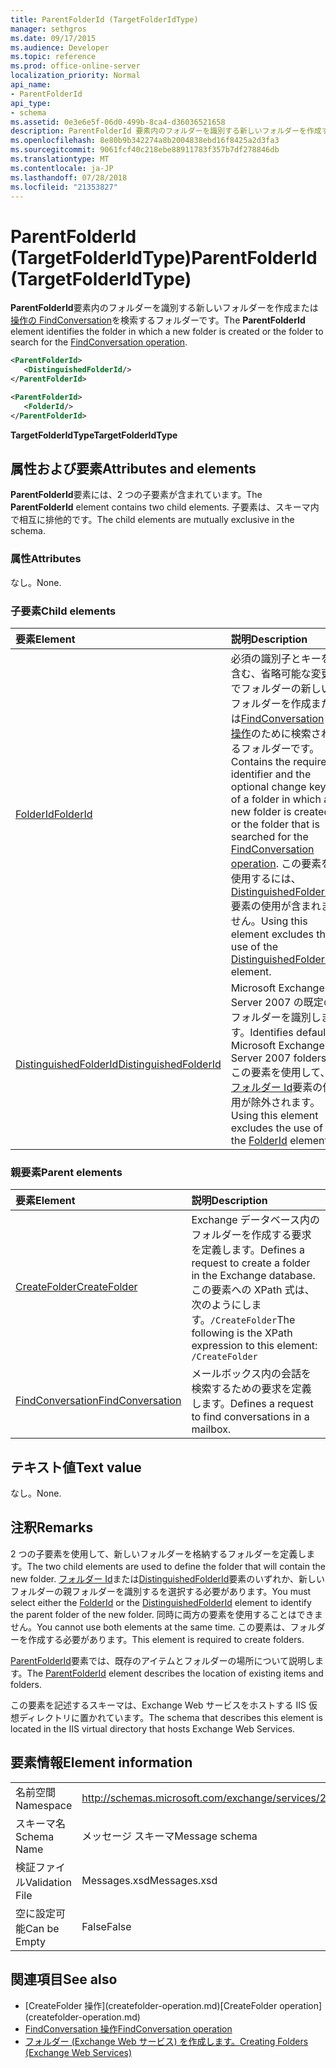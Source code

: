 ```yaml
---
title: ParentFolderId (TargetFolderIdType)
manager: sethgros
ms.date: 09/17/2015
ms.audience: Developer
ms.topic: reference
ms.prod: office-online-server
localization_priority: Normal
api_name:
- ParentFolderId
api_type:
- schema
ms.assetid: 0e3e6e5f-06d0-499b-8ca4-d36036521658
description: ParentFolderId 要素内のフォルダーを識別する新しいフォルダーを作成するか、FindConversation の操作を検索するフォルダーです。
ms.openlocfilehash: 8e80b9b342274a8b2004838ebd16f8425a2d3fa3
ms.sourcegitcommit: 9061fcf40c218ebe88911783f357b7df278846db
ms.translationtype: MT
ms.contentlocale: ja-JP
ms.lasthandoff: 07/28/2018
ms.locfileid: "21353827"
---
```

# <a name="parentfolderid-targetfolderidtype"></a><span data-ttu-id="094b3-103">ParentFolderId (TargetFolderIdType)</span><span class="sxs-lookup"><span data-stu-id="094b3-103">ParentFolderId (TargetFolderIdType)</span></span>

<span data-ttu-id="094b3-104">**ParentFolderId**要素内のフォルダーを識別する新しいフォルダーを作成または[操作の FindConversation](findconversation-operation.md)を検索するフォルダーです。</span><span class="sxs-lookup"><span data-stu-id="094b3-104">The **ParentFolderId** element identifies the folder in which a new folder is created or the folder to search for the [FindConversation operation](findconversation-operation.md).</span></span>
  
```xml
<ParentFolderId>
   <DistinguishedFolderId/>
</ParentFolderId>
```

```xml
<ParentFolderId>
   <FolderId/> 
</ParentFolderId>
```

<span data-ttu-id="094b3-105">**TargetFolderIdType**</span><span class="sxs-lookup"><span data-stu-id="094b3-105">**TargetFolderIdType**</span></span>

## <a name="attributes-and-elements"></a><span data-ttu-id="094b3-106">属性および要素</span><span class="sxs-lookup"><span data-stu-id="094b3-106">Attributes and elements</span></span>

<span data-ttu-id="094b3-107">**ParentFolderId**要素には、2 つの子要素が含まれています。</span><span class="sxs-lookup"><span data-stu-id="094b3-107">The **ParentFolderId** element contains two child elements.</span></span> <span data-ttu-id="094b3-108">子要素は、スキーマ内で相互に排他的です。</span><span class="sxs-lookup"><span data-stu-id="094b3-108">The child elements are mutually exclusive in the schema.</span></span> 
  
### <a name="attributes"></a><span data-ttu-id="094b3-109">属性</span><span class="sxs-lookup"><span data-stu-id="094b3-109">Attributes</span></span>

<span data-ttu-id="094b3-110">なし。</span><span class="sxs-lookup"><span data-stu-id="094b3-110">None.</span></span>
  
### <a name="child-elements"></a><span data-ttu-id="094b3-111">子要素</span><span class="sxs-lookup"><span data-stu-id="094b3-111">Child elements</span></span>

|<span data-ttu-id="094b3-112">**要素**</span><span class="sxs-lookup"><span data-stu-id="094b3-112">**Element**</span></span>|<span data-ttu-id="094b3-113">**説明**</span><span class="sxs-lookup"><span data-stu-id="094b3-113">**Description**</span></span>|
|:-----|:-----|
|[<span data-ttu-id="094b3-114">FolderId</span><span class="sxs-lookup"><span data-stu-id="094b3-114">FolderId</span></span>](folderid.md) <br/> |<span data-ttu-id="094b3-115">必須の識別子とキーを含む、省略可能な変更でフォルダーの新しいフォルダーを作成または[FindConversation 操作](findconversation-operation.md)のために検索されるフォルダーです。</span><span class="sxs-lookup"><span data-stu-id="094b3-115">Contains the required identifier and the optional change key of a folder in which a new folder is created or the folder that is searched for the [FindConversation operation](findconversation-operation.md).</span></span> <span data-ttu-id="094b3-116">この要素を使用するには、 [DistinguishedFolderId](distinguishedfolderid.md)要素の使用が含まれません。</span><span class="sxs-lookup"><span data-stu-id="094b3-116">Using this element excludes the use of the [DistinguishedFolderId](distinguishedfolderid.md) element.</span></span>  <br/> |
|[<span data-ttu-id="094b3-117">DistinguishedFolderId</span><span class="sxs-lookup"><span data-stu-id="094b3-117">DistinguishedFolderId</span></span>](distinguishedfolderid.md) <br/> |<span data-ttu-id="094b3-118">Microsoft Exchange Server 2007 の既定のフォルダーを識別します。</span><span class="sxs-lookup"><span data-stu-id="094b3-118">Identifies default Microsoft Exchange Server 2007 folders.</span></span> <span data-ttu-id="094b3-119">この要素を使用して、[フォルダー Id](folderid.md)要素の使用が除外されます。</span><span class="sxs-lookup"><span data-stu-id="094b3-119">Using this element excludes the use of the [FolderId](folderid.md) element.</span></span>  <br/> |
   
### <a name="parent-elements"></a><span data-ttu-id="094b3-120">親要素</span><span class="sxs-lookup"><span data-stu-id="094b3-120">Parent elements</span></span>

|<span data-ttu-id="094b3-121">**要素**</span><span class="sxs-lookup"><span data-stu-id="094b3-121">**Element**</span></span>|<span data-ttu-id="094b3-122">**説明**</span><span class="sxs-lookup"><span data-stu-id="094b3-122">**Description**</span></span>|
|:-----|:-----|
|[<span data-ttu-id="094b3-123">CreateFolder</span><span class="sxs-lookup"><span data-stu-id="094b3-123">CreateFolder</span></span>](createfolder.md) <br/> |<span data-ttu-id="094b3-124">Exchange データベース内のフォルダーを作成する要求を定義します。</span><span class="sxs-lookup"><span data-stu-id="094b3-124">Defines a request to create a folder in the Exchange database.</span></span>  <br/> <span data-ttu-id="094b3-125">この要素への XPath 式は、次のようにします。`/CreateFolder`</span><span class="sxs-lookup"><span data-stu-id="094b3-125">The following is the XPath expression to this element:  `/CreateFolder`</span></span> <br/> |
|[<span data-ttu-id="094b3-126">FindConversation</span><span class="sxs-lookup"><span data-stu-id="094b3-126">FindConversation</span></span>](findconversation.md) <br/> |<span data-ttu-id="094b3-127">メールボックス内の会話を検索するための要求を定義します。</span><span class="sxs-lookup"><span data-stu-id="094b3-127">Defines a request to find conversations in a mailbox.</span></span>  <br/> |
   
## <a name="text-value"></a><span data-ttu-id="094b3-128">テキスト値</span><span class="sxs-lookup"><span data-stu-id="094b3-128">Text value</span></span>

<span data-ttu-id="094b3-129">なし。</span><span class="sxs-lookup"><span data-stu-id="094b3-129">None.</span></span>
  
## <a name="remarks"></a><span data-ttu-id="094b3-130">注釈</span><span class="sxs-lookup"><span data-stu-id="094b3-130">Remarks</span></span>

<span data-ttu-id="094b3-131">2 つの子要素を使用して、新しいフォルダーを格納するフォルダーを定義します。</span><span class="sxs-lookup"><span data-stu-id="094b3-131">The two child elements are used to define the folder that will contain the new folder.</span></span> <span data-ttu-id="094b3-132">[フォルダー Id](folderid.md)または[DistinguishedFolderId](distinguishedfolderid.md)要素のいずれか、新しいフォルダーの親フォルダーを識別するを選択する必要があります。</span><span class="sxs-lookup"><span data-stu-id="094b3-132">You must select either the [FolderId](folderid.md) or the [DistinguishedFolderId](distinguishedfolderid.md) element to identify the parent folder of the new folder.</span></span> <span data-ttu-id="094b3-133">同時に両方の要素を使用することはできません。</span><span class="sxs-lookup"><span data-stu-id="094b3-133">You cannot use both elements at the same time.</span></span> <span data-ttu-id="094b3-134">この要素は、フォルダーを作成する必要があります。</span><span class="sxs-lookup"><span data-stu-id="094b3-134">This element is required to create folders.</span></span> 
  
<span data-ttu-id="094b3-135">[ParentFolderId](parentfolderid.md)要素では、既存のアイテムとフォルダーの場所について説明します。</span><span class="sxs-lookup"><span data-stu-id="094b3-135">The [ParentFolderId](parentfolderid.md) element describes the location of existing items and folders.</span></span> 
  
<span data-ttu-id="094b3-136">この要素を記述するスキーマは、Exchange Web サービスをホストする IIS 仮想ディレクトリに置かれています。</span><span class="sxs-lookup"><span data-stu-id="094b3-136">The schema that describes this element is located in the IIS virtual directory that hosts Exchange Web Services.</span></span>
  
## <a name="element-information"></a><span data-ttu-id="094b3-137">要素情報</span><span class="sxs-lookup"><span data-stu-id="094b3-137">Element information</span></span>

|||
|:-----|:-----|
|<span data-ttu-id="094b3-138">名前空間</span><span class="sxs-lookup"><span data-stu-id="094b3-138">Namespace</span></span>  <br/> |http://schemas.microsoft.com/exchange/services/2006/messages  <br/> |
|<span data-ttu-id="094b3-139">スキーマ名</span><span class="sxs-lookup"><span data-stu-id="094b3-139">Schema Name</span></span>  <br/> |<span data-ttu-id="094b3-140">メッセージ スキーマ</span><span class="sxs-lookup"><span data-stu-id="094b3-140">Message schema</span></span>  <br/> |
|<span data-ttu-id="094b3-141">検証ファイル</span><span class="sxs-lookup"><span data-stu-id="094b3-141">Validation File</span></span>  <br/> |<span data-ttu-id="094b3-142">Messages.xsd</span><span class="sxs-lookup"><span data-stu-id="094b3-142">Messages.xsd</span></span>  <br/> |
|<span data-ttu-id="094b3-143">空に設定可能</span><span class="sxs-lookup"><span data-stu-id="094b3-143">Can be Empty</span></span>  <br/> |<span data-ttu-id="094b3-144">False</span><span class="sxs-lookup"><span data-stu-id="094b3-144">False</span></span>  <br/> |
   
## <a name="see-also"></a><span data-ttu-id="094b3-145">関連項目</span><span class="sxs-lookup"><span data-stu-id="094b3-145">See also</span></span>

- <span data-ttu-id="094b3-146">
  [CreateFolder 操作](createfolder-operation.md)</span><span class="sxs-lookup"><span data-stu-id="094b3-146">[CreateFolder operation](createfolder-operation.md)</span></span>
- [<span data-ttu-id="094b3-147">FindConversation 操作</span><span class="sxs-lookup"><span data-stu-id="094b3-147">FindConversation operation</span></span>](findconversation-operation.md)
- [<span data-ttu-id="094b3-148">フォルダー (Exchange Web サービス) を作成します。</span><span class="sxs-lookup"><span data-stu-id="094b3-148">Creating Folders (Exchange Web Services)</span></span>](http://msdn.microsoft.com/library/3b15b0ec-8691-45ed-9a24-a91ff732d6cf%28Office.15%29.aspx)

